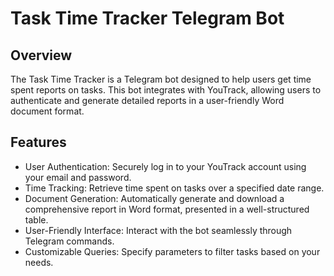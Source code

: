 # Task Time Tracker Telegram Bot

## Overview
The Task Time Tracker is a Telegram bot designed to help users get time spent reports on tasks. This bot integrates with YouTrack, allowing users to authenticate and generate detailed reports in a user-friendly Word document format.

## Features

- User Authentication: Securely log in to your YouTrack account using your email and password.
- Time Tracking: Retrieve time spent on tasks over a specified date range.
- Document Generation: Automatically generate and download a comprehensive report in Word format, presented in a well-structured table.
- User-Friendly Interface: Interact with the bot seamlessly through Telegram commands.
- Customizable Queries: Specify parameters to filter tasks based on your needs.
